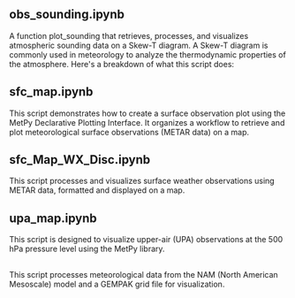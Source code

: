 ## obs_sounding.ipynb
A function plot_sounding that retrieves, processes, and visualizes atmospheric sounding data on a Skew-T diagram. A Skew-T diagram is commonly used in meteorology to analyze the thermodynamic properties of the atmosphere. Here's a breakdown of what this script does:

## sfc_map.ipynb
This script demonstrates how to create a surface observation plot using the MetPy Declarative Plotting Interface. It organizes a workflow to retrieve and plot meteorological surface observations (METAR data) on a map. 

## sfc_Map_WX_Disc.ipynb
This script processes and visualizes surface weather observations using METAR data, formatted and displayed on a map.

## upa_map.ipynb
This script is designed to visualize upper-air (UPA) observations at the 500 hPa pressure level using the MetPy library. 

## 
This script processes meteorological data from the NAM (North American Mesoscale) model and a GEMPAK grid file for visualization.
